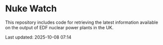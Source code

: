 # Nuke Watch

This repository includes code for retrieving the latest information available on the output of EDF nuclear power plants in the UK.

Last updated: 2025-10-08 07:14